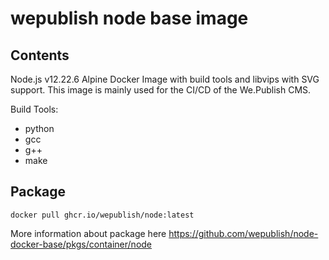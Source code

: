 # wepublish node base image

## Contents

Node.js v12.22.6 Alpine Docker Image with build tools and libvips with SVG support. This image is mainly used for the CI/CD of the We.Publish CMS.

Build Tools:
* python
* gcc
* g++ 
* make

## Package
```
docker pull ghcr.io/wepublish/node:latest
```
More information about package here https://github.com/wepublish/node-docker-base/pkgs/container/node

